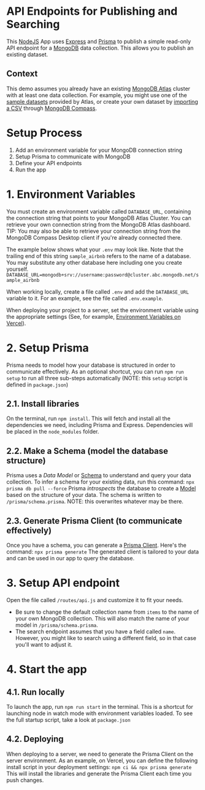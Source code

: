 # API Endpoints for Publishing and Searching
This [NodeJS](https://nodejs.org/en) App uses [Express](https://www.npmjs.com/package/express) and [Prisma](https://www.npmjs.com/package/prisma) to publish a simple read-only API endpoint for a [MongoDB](https://www.mongodb.com/products/platform/atlas-database) data collection. This allows you to publish an existing dataset.

## Context
This demo assumes you already have an existing [MongoDB Atlas](https://www.mongodb.com/products/platform/atlas-database) cluster with at least one data collection. For example, you might use one of the [sample datasets](https://www.mongodb.com/docs/atlas/sample-data/sample-airbnb/) provided by Atlas, or create your own dataset by [importing a CSV](https://www.mongodb.com/docs/compass/import-export/) through [MongoDB Compass](https://www.mongodb.com/docs/compass/). 

# Setup Process
1. Add an environment variable for your MongoDB connection string
2. Setup Prisma to communicate with MongoDB
3. Define your API endpoints
4. Run the app

# 1. Environment Variables
You must create an environment variable called `DATABASE_URL`, containing the connection string that points to your MongoDB Atlas Cluster. You can retrieve your own connection string from the MongoDB Atlas dashboard. TIP: You may also be able to retrieve your connection string from the MongoDB Compass Desktop client if you're already connected there.  

The example below shows what your `.env` may look like. Note that the trailing end of this string `sample_airbnb` refers to the name of a database. You may substitute any other database here including one you create yourself.  
```DATABASE_URL=mongodb+srv://username:password@cluster.abc.mongodb.net/sample_airbnb```

When working locally, create a file called `.env` and add the `DATABASE_URL` variable to it. For an example, see the file called `.env.example`. 

When deploying your project to a server, set the environment variable using the appropriate settings (See, for example, [Environment Variables on Vercel](https://vercel.com/docs/environment-variables)).  

# 2. Setup Prisma 
Prisma needs to model how your database is structured in order to communicate effectively. As an optional shortcut, you can run `npm run setup` to run all three sub-steps automatically (NOTE: this `setup` script is defined in `package.json`)

## 2.1. Install libraries
On the terminal, run `npm install`. This will fetch and install all the dependencies we need, including Prisma and Express. Dependencies will be placed in the `node_modules` folder.

## 2.2. Make a Schema (model the database structure)
Prisma uses a *Data Model* or [Schema](https://www.prisma.io/docs/orm/prisma-schema/overview) to understand and query your data collection. To infer a schema for your existing data, run this command:
```npx prisma db pull --force```
Prisma *introspects* the database to create a [Model](https://www.prisma.io/docs/orm/prisma-schema/data-model/models) based on the structure of your data. The schema is written to `/prisma/schema.prisma`. NOTE: this overwrites whatever may be there.

## 2.3. Generate Prisma Client (to communicate effectively)
Once you have a schema, you can generate a [Prisma Client](https://www.prisma.io/docs/orm/prisma-client/setup-and-configuration/introduction). Here's the command:
```npx prisma generate```
The generated client is tailored to your data and can be used in our app to query the database. 

# 3. Setup API endpoint
Open the file called `/routes/api.js` and customize it to fit your needs. 
- Be sure to change the default collection name from `items` to the name of your own MongoDB collection. This will also match the name of your model in `/prisma/schema.prisma`. 
- The search endpoint assumes that you have a field called `name`. However, you might like to search using a different field, so in that case you'll want to adjust it. 

# 4. Start the app

## 4.1. Run locally
To launch the app, run `npm run start` in the terminal. This is a shortcut for launching node in watch mode with environment variables loaded. To see the full startup script, take a look at `package.json`

## 4.2. Deploying
When deploying to a server, we need to generate the Prisma Client on the server environment. As an example, on Vercel, you can define the following install script in your deployment settings:
`npm ci && npx prisma generate` 
This will install the libraries and generate the Prisma Client each time you push changes. 